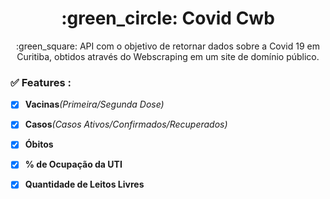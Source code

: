 <h1 align="center"> :green_circle: Covid Cwb </h1>
<p align="center"> :green_square: API com o objetivo de retornar dados sobre a Covid 19 em Curitiba, obtidos através do Webscraping em um site de domínio público.</p>

### ✅ Features :

- [x] <b>Vacinas</b><i>(Primeira/Segunda Dose)</i>
- [x] <b>Casos</b><i>(Casos Ativos/Confirmados/Recuperados)</i>
- [x] <b>Óbitos</b>
- [x] <b>% de Ocupação da UTI</b>
- [x] <b>Quantidade de Leitos Livres</b>


